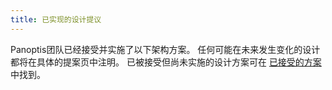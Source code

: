 ```yaml
---
title: 已实现的设计提议
---
```


Panoptis团队已经接受并实施了以下架构方案。  任何可能在未来发生变化的设计都将在具体的提案页中注明。 已被接受但尚未实施的设计方案可在 [ 已接受的方案](../proposals/accepted-design-proposals.md) 中找到。
